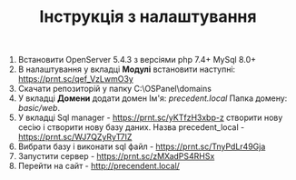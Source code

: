 <p align="center">
    <h1 align="center">Інструкція з налаштування</h1>
    <br>
</p>

1. Встановити OpenServer 5.4.3 з версіями php 7.4+ MySql 8.0+
2. В налаштування у вкладці <strong>Модулі</strong> встановити наступні: https://prnt.sc/qef_VzLwmO3y
3. Скачати репозиторій у папку C:\OSPanel\domains
4. У вкладці <strong>Домени</strong> додати домен Ім'я: <i>precedent.local</i> Папка домену: <i>basic/web</i>.
5. У вкладці Sql manager - https://prnt.sc/yKTfzH3xbp-z створити нову сесію і створити нову базу даних. Назва precedent_local - https://prnt.sc/WJ7QZyRyT7IZ
6. Вибрати базу і виконати sql файл - https://prnt.sc/TnyPdLr49Gja 
7. Запустити сервер - https://prnt.sc/zMXadPS4RHSx
8. Перейти на сайт - http://precendent.local/


